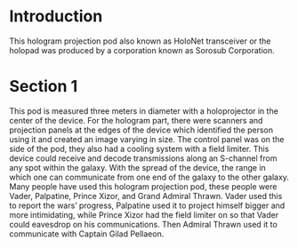 # Introduction

This hologram projection pod also known as HoloNet transceiver or the holopad was produced by a corporation known as Sorosub Corporation.

# Section 1

This pod is measured three meters in diameter with a holoprojector in the center of the device.
For the hologram part, there were scanners and projection panels at the edges of the device which identified the person using it and created an image varying in size.
The control panel was on the side of the pod, they also had a cooling system with a field limiter.
This device could receive and decode transmissions along an S-channel from any spot within the galaxy.
With the spread of the device, the range in which one can communicate from one end of the galaxy to the other galaxy.
Many people have used this hologram projection pod, these people were Vader, Palpatine, Prince Xizor, and Grand Admiral Thrawn.
Vader used this to report the wars’ progress, Palpatine used it to project himself bigger and more intimidating, while Prince Xizor had the field limiter on so that Vader could eavesdrop on his communications.
Then Admiral Thrawn used it to communicate with Captain Gilad Pellaeon.
